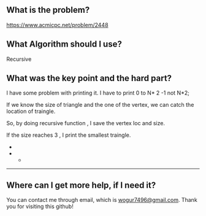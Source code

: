 ## What is the problem?

<https://www.acmicpc.net/problem/2448>

## What Algorithm should I use?

Recursive

## What was the key point and the hard part?

I have some problem with printing it. I have to print 0 to N* 2 -1 not N*2;

If we know the size of triangle and the one of the vertex, we can catch the location of traingle.

So, by doing recursive function , I save the vertex loc and size.

If the size reaches 3 , I print the smallest traingle.

   *
  * *
 *****

## Where can I get more help, if I need it?

You can contact me through email, which is wogur7496@gmail.com.
Thank you for visiting this github!

